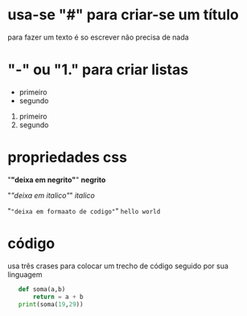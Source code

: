 #  usa-se "#" para criar-se um título
para fazer  um texto é so escrever 
não precisa de nada 

# "-" ou "1." para criar listas
- primeiro
- segundo
1. primeiro
2. segundo

# propriedades css
"**"deixa em negrito"**"
**negrito**

"*"deixa em italico"*"
*italico*

"`"deixa em formaato de codigo"`"
`hello world`

 # código 
 usa três crases para colocar um trecho de código seguido por sua linguagem
 ```python 
    def soma(a,b)
        return = a + b
    print(soma(19,29)) 
 ```